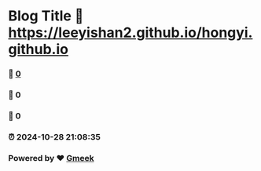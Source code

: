 # Blog Title :link: https://leeyishan2.github.io/hongyi.github.io 
### :page_facing_up: [0](https://leeyishan2.github.io/hongyi.github.io/tag.html) 
### :speech_balloon: 0 
### :hibiscus: 0 
### :alarm_clock: 2024-10-28 21:08:35 
### Powered by :heart: [Gmeek](https://github.com/Meekdai/Gmeek)

